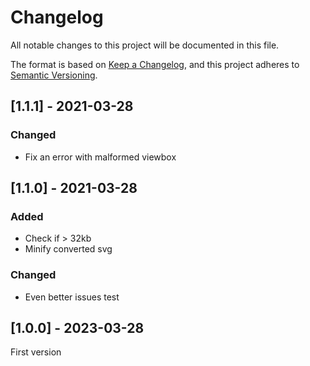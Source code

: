 # Changelog

All notable changes to this project will be documented in this file.

The format is based on [Keep a Changelog](https://keepachangelog.com/en/1.0.0/),
and this project adheres to [Semantic Versioning](https://semver.org/spec/v2.0.0.html).

## [1.1.1] - 2021-03-28
### Changed
- Fix an error with malformed viewbox

## [1.1.0] - 2021-03-28
### Added
- Check if > 32kb
- Minify converted svg
### Changed
- Even better issues test

## [1.0.0] - 2023-03-28
First version
